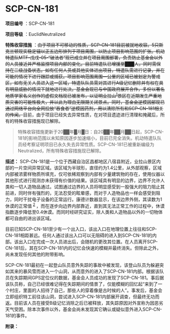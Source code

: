 # SCP-CN-181

**项目编号** ：SCP-CN-181

**项目等级** ：EuclidNeutralized

**特殊收容措施** ：<span style='text-decoration: line-through;'>&#30001;&#20110;&#39033;&#30446;&#19981;&#21487;&#31227;&#21160;&#30340;&#24615;&#36136;&#65292;SCP-CN-181&#30446;&#21069;&#34987;&#23601;&#22320;&#25910;&#23481;&#12290;5&#21482;&#26031;&#20811;&#20848;&#39039;&#29616;&#23454;&#31283;&#23450;&#38170;&#20197;&#27491;&#20116;&#36793;&#24418;&#25490;&#21015;&#20110;&#39033;&#30446;&#21608;&#22260;&#65292;&#20197;&#38450;&#27490;&#39033;&#30446;&#24433;&#21709;&#33539;&#22260;&#30340;&#25193;&#24352;&#12290;&#26426;&#21160;&#29305;&#36963;&#38431;MTF-&#25098;&#25100;-05-&#8220;&#30772;&#27861;&#32773;&#8221;&#29616;&#24050;&#25104;&#31435;&#24182;&#22312;&#39033;&#30446;&#21608;&#22260;&#37096;&#32626;&#65292;&#36127;&#36131;&#38450;&#27490;&#22522;&#37329;&#20250;&#20197;&#22806;&#30340;&#20154;&#21592;&#25509;&#36817;&#24182;&#20005;&#26684;&#30417;&#25511;&#39033;&#30446;&#20869;&#37096;&#30340;&#21464;&#21270;&#12290;&#30446;&#21069;&#29305;&#36963;&#38431;&#24050;&#22686;&#25588;&#33267;&#9608;&#9608;&#9608;&#20154;&#65292;&#21516;&#26102;&#38656;&#20445;&#25345;&#22312;&#20108;&#32423;&#25112;&#22791;&#29366;&#24577;&#12290;&#22914;&#26377;&#20219;&#20309;&#20154;&#21592;&#25110;&#20854;&#20182;&#23454;&#20307;&#36827;&#20986;&#39033;&#30446;&#65292;&#29305;&#36963;&#38431;&#38656;&#36827;&#34892;&#35760;&#24405;&#65292;&#24182;&#22312;&#21487;&#33021;&#30340;&#24773;&#20917;&#19979;&#36827;&#34892;&#36319;&#36394;&#25110;&#25429;&#33719;&#12290;&#39033;&#30446;&#24433;&#21709;&#33539;&#22260;&#21608;&#22260;&#19968;&#20844;&#37324;&#30340;&#21306;&#22495;&#24050;&#34987;&#21010;&#23450;&#20026;&#35686;&#25106;&#21306;&#65292;&#22914;&#26377;&#26080;&#20851;&#20154;&#21592;&#36827;&#20837;&#36825;&#19968;&#21306;&#22495;&#65292;&#29305;&#36963;&#38431;&#38431;&#21592;&#38656;&#23545;&#20854;&#36827;&#34892;A&#32423;&#35760;&#24518;&#21024;&#38500;&#24182;&#26377;&#26435;&#22312;&#20855;&#26377;&#26126;&#26174;&#23041;&#32961;&#30340;&#24773;&#20917;&#19979;&#23601;&#22320;&#36827;&#34892;&#22788;&#20915;&#12290;&#22522;&#37329;&#20250;&#29616;&#24050;&#19982;&#20013;&#22269;&#25919;&#24220;&#23637;&#24320;&#21512;&#20316;&#65292;&#22810;&#20221;&#20197;&#33879;&#21517;&#22320;&#36136;&#23398;&#23478;&#21517;&#20041;&#21019;&#20316;&#30340;&#34394;&#20551;&#25991;&#26723;&#29616;&#24050;&#34987;&#21457;&#24067;&#65292;&#20197;&#35777;&#26126;&#19994;&#25289;&#23665;<sup class='footnoteref'><a shape='rect' class='footnoteref' id='footnoteref-1' href='javascript:;' onclick='WIKIDOT.page.utils.scrollToReference(&apos;footnote-1&apos;)'>1</a></sup>&#26223;&#21306;&#22312;&#36817;&#26399;&#21457;&#29983;&#20005;&#37325;&#22320;&#36136;&#28798;&#23475;&#30340;&#21487;&#33021;&#24615;&#26497;&#22823;&#65292;&#24182;&#20197;&#27492;&#20026;&#29702;&#30001;&#26080;&#38480;&#26399;&#20851;&#38381;&#26223;&#28857;&#12290;&#21516;&#26102;&#65292;&#22522;&#37329;&#20250;&#36870;&#27169;&#22240;&#37096;&#29616;&#24050;&#36890;&#36807;&#32593;&#32476;&#24179;&#21488;&#21521;&#20840;&#32593;&#25237;&#25918;&#8220;&#21534;&#39135;&#32773;&#8221;&#36870;&#27169;&#22240;&#33647;&#21058;&#65292;&#29992;&#20197;&#28165;&#38500;&#25152;&#26377;&#21644;SCP-CN-181&#30456;&#20851;&#30340;&#20256;&#38395;&#12290;</span>目前，由于项目已经失去异常性质，在对项目遗迹进行清理和掩藏后，所有的特殊收容措施现已解除。


> 特殊收容措施更新于20██年█月█日：自20██年██月██日起，SCP-CN-181的影响范围以未知原因逐步加速缩小，目前已完全消失。机动特遣队队员经考察证明项目已永久失去异常性质。SCP-CN-181已被重新编级为Neutralized，所有特殊收容措施现已解除。
> 

**描述：** SCP-CN-181是一个位于西藏自治区昌都地区八宿县附近，业拉山景区内部的一片空间异常区域。该区域为半球形，直径约为1.4公里，从外部观察，区域内部被浓雾样物质所填充，仅可依稀观察到内部有少量建筑物的存在，使用仪器以其他形式进行观测亦未获得有价值的结果。该区域具有明显的边界，边界不允许人类和一切人造物品通过。试图通过边界的人员将明显感受到一股强大的阻力阻止其前进，同时伴有强烈的，无法忍受的眩晕感，而对于人造物品也一样会感受到阻力，同时干扰电子设备的正常运行。康德计数器显示，在该边界外侧，其读数为1休谟的正常值<sup class='footnoteref'>
 <a shape='rect' class='footnoteref' id='footnoteref-2' href='javascript:;' onclick='WIKIDOT.page.utils.scrollToReference(&apos;footnote-2&apos;)'>2</a>
</sup>，而在逐步向边界内部靠近，直到其无法正常工作的过程中，休谟指数逐步降低至0.4休谟。而同时经研究证实，除人类和人造物品以外的一切物体都可自由的进出该区域。

目前已知SCP-CN-181至少有一个出入口，该出入口在地理位置上往往和SCP-CN-181相距甚远。任何人通过该出入口可以无阻碍的进入到SCP-CN-181的内部。该出入口在完成一次人员进出后，会随机的更改其位置。在人员离开SCP-CN-181后，其在SCP-CN-181内的记忆会快速的模糊并最终消失。但除此之外，尚未发现任何其他的附带影响。

SCP-CN-181最初在一起登山队员意外失踪的事故中被发现，该登山队员为躲避突如其来的暴风雪而进入一个山洞，从而意外的进入了SCP-CN-181内部。根据该队员在失踪期间GPS定位仪的数据，基金会人员成功的发现了SCP-CN-181。事后据该队员称，自己已经很难记得在失踪期间的情景了，仅能模糊的回忆起“来到了一个村庄，里面的人招待了自己，那些人的穿着像是古时候的人”。事发后，基金会立即组织特工前往该山洞，尝试进入SCP-CN-181内部展开调查，但最终无功而返。目前该人员在接受B级记忆消除之后已被释放，其失踪原因对外宣称为因恶劣天气受困。除本次事件以外，基金会尚未发现其它确认或疑似意外进入SCP-CN-181的事件。

**附录：** 






